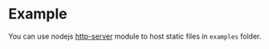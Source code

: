

Example
=======

You can use nodejs [http-server](https://www.npmjs.com/package/http-server) module to host static files in `examples` folder.
